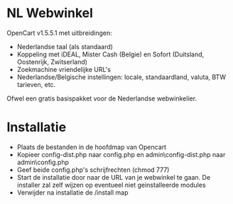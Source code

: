 NL Webwinkel
============

OpenCart v1.5.5.1 met uitbreidingen:

* Nederlandse taal (als standaard)
* Koppeling met iDEAL, Mister Cash (Belgie) en Sofort (Duitsland, Oostenrijk, Zwitserland)
* Zoekmachine vriendelijke URL's
* Nederlandse/Belgische instellingen: locale, standaardland, valuta, BTW tarieven, etc.

Ofwel een gratis basispakket voor de Nederlandse webwinkelier.

Installatie
===========

* Plaats de bestanden in de hoofdmap van Opencart
* Kopieer config-dist.php naar config.php en admin\config-dist.php naar admin\config.php
* Geef beide config.php's schrijfrechten (chmod 777)
* Start de installatie door naar de URL van je webwinkel te gaan. De installer zal zelf wijzen op eventueel niet geinstalleerde modules
* Verwijder na installatie de /install map


